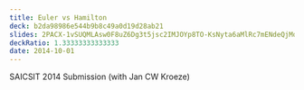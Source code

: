 ```yaml
---
title: Euler vs Hamilton
deck: b2da98986e544b9b8c49a0d19d28ab21
slides: 2PACX-1vSUQMLAsw0F8uZ6Dg3t5jsc2IMJOYp8TO-KsNyta6aMlRc7mENdeQjMqaquW-POr9GQC4MwUnftbFqK
deckRatio: 1.33333333333333
date: 2014-10-01
---
```

SAICSIT 2014 Submission (with Jan CW Kroeze)